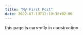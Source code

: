 ```yaml
---
title: "My First Post"
date: 2022-07-19T12:19:38+02:00
---
```



this page is currently in construction 
